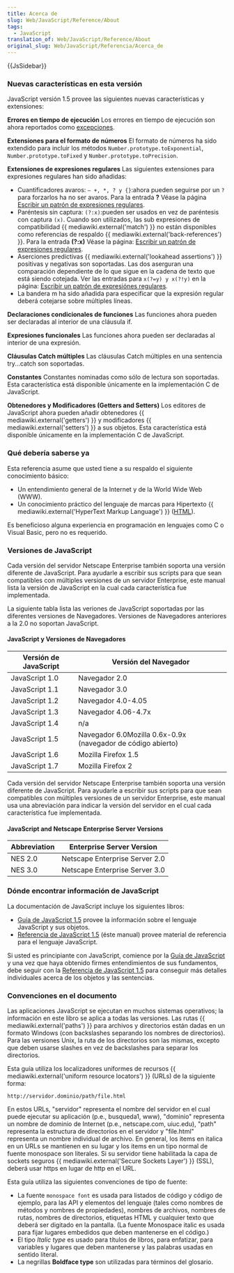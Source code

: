 ```yaml
---
title: Acerca de
slug: Web/JavaScript/Reference/About
tags:
  - JavaScript
translation_of: Web/JavaScript/Reference/About
original_slug: Web/JavaScript/Referencia/Acerca_de
---
```

{{JsSidebar}}

### Nuevas características en esta versión

JavaScript versión 1.5 provee las siguientes nuevas características y extensiones:

**Errores en tiempo de ejecución**
Los errores en tiempo de ejecución son ahora reportados como [excepciones](/es/Guía_JavaScript_1.5/Sentencias_de_manejo_de_excepciones "es/Guía_JavaScript_1.5/Sentencias_de_manejo_de_excepciones").

**Extensiones para el formato de números**
El formato de números ha sido extendido para incluir los métodos `Number.prototype.toExponential`, `Number.prototype.toFixed` y `Number.prototype.toPrecision`.

**Extensiones de expresiones regulares**
Las siguientes extensiones para expresiones regulares han sido añadidas:

- Cuantificadores avaros: `— +, *, ? y {}`:ahora pueden seguirse por un `?` para forzarlos ha no ser avaros. Para la entrada **?** Véase la página [Escribir un patrón de expresiones regulares](/es/Guía_JavaScript_1.5/Escribir_un_patrón_de_expresión_regular#Uso_de_caracteres_especiales "es/Guía_JavaScript_1.5/Escribir_un_patrón_de_expresión_regular#Uso_de_caracteres_especiales").
- Paréntesis sin captura: `(?:x)`:pueden ser usados en vez de paréntesis con captura `(x)`. Cuando son utilizados, las sub expresiones de compatibilidad {{ mediawiki.external('match') }} no están disponibles como referencias de respaldo {{ mediawiki.external('back-references') }}. Para la entrada **(?:x)** Véase la página: [Escribir un patrón de expresiones regulares](/es/Guía_JavaScript_1.5/Escribir_un_patrón_de_expresión_regular#Uso_de_caracteres_especiales "es/Guía_JavaScript_1.5/Escribir_un_patrón_de_expresión_regular#Uso_de_caracteres_especiales").
- Aserciones predictivas {{ mediawiki.external('lookahead assertions') }} positivas y negativas son soportadas. Las dos aserguran una comparación dependiente de lo que sigue en la cadena de texto que está siendo cotejada. Ver las entradas para `x(?=y) y x(?!y)` en la página: [Escribir un patrón de expresiónes regulares](/es/Guía_JavaScript_1.5/Escribir_un_patrón_de_expresión_regular#Uso_de_caracteres_especiales "es/Guía_JavaScript_1.5/Escribir_un_patrón_de_expresión_regular#Uso_de_caracteres_especiales").
- La bandera m ha sido añadida para especificar que la expresión regular deberá cotejarse sobre múltiples líneas.

**Declaraciones condicionales de funciones**
Las funciones ahora pueden ser declaradas al interior de una cláusula if.

**Expresiones funcionales**
Las funciones ahora pueden ser declaradas al interior de una expresión.

**Cláusulas Catch múltiples**
Las cláusulas Catch múltiples en una sentencia try...catch son soportadas.

**Constantes**
Constantes nominadas como sólo de lectura son soportadas. Esta característica está disponible únicamente en la implementación C de JavaScript.

**Obtenedores y Modificadores (Getters and Setters)**
Los editores de JavaScript ahora pueden añadir obtenedores {{ mediawiki.external('getters') }} y modificadores {{ mediawiki.external('setters') }} a sus objetos. Esta característica está disponible únicamente en la implementación C de JavaScript.

### Qué debería saberse ya

Esta referencia asume que usted tiene a su respaldo el siguiente conocimiento básico:

- Un entendimiento general de la Internet y de la World Wide Web (WWW).
- Un conocimiento práctico del lenguaje de marcas para Hipertexto {{ mediawiki.external('HyperText Markup Language') }} ([HTML](/es/HTML "es/HTML")).

Es beneficioso alguna experiencia en programación en lenguajes como C o Visual Basic, pero no es requerido.

### Versiones de JavaScript

Cada versión del servidor Netscape Enterprise también soporta una versión diferente de JavaScript. Para ayudarle a escribir sus scripts para que sean compatibles con múltiples versiones de un servidor Enterprise, este manual lista la versión de JavaScript en la cual cada característica fue implementada.

La siguiente tabla lista las veriones de JavaScript soportadas por las diferentes versiones de Navegadores. Versiones de Navegadores anteriores a la 2.0 no soportan JavaScript.

#### JavaScript y Versiones de Navegadores

| Versión de JavaScript | Versión del Navegador                                        |
| --------------------- | ------------------------------------------------------------ |
| JavaScript 1.0        | Navegador 2.0                                                |
| JavaScript 1.1        | Navegador 3.0                                                |
| JavaScript 1.2        | Navegador 4.0-4.05                                           |
| JavaScript 1.3        | Navegador 4.06-4.7x                                          |
| JavaScript 1.4        | n/a                                                          |
| JavaScript 1.5        | Navegador 6.0Mozilla 0.6x-0.9x (navegador de código abierto) |
| JavaScript 1.6        | Mozilla Firefox 1.5                                          |
| JavaScript 1.7        | Mozilla Firefox 2                                            |

Cada versión del servidor Netscape Enterprise también soporta una versión diferente de JavaScript. Para ayudarle a escribir sus scripts para que sean compatibles con múltiples versiones de un servidor Enterprise, este manual usa una abreviación para indicar la versión del servidor en el cual cada característica fue implementada.

#### JavaScript and Netscape Enterprise Server Versions

| Abbreviation | Enterprise Server Version      |
| ------------ | ------------------------------ |
| NES 2.0      | Netscape Enterprise Server 2.0 |
| NES 3.0      | Netscape Enterprise Server 3.0 |

### Dónde encontrar información de JavaScript

La documentación de JavaScript incluye los siguientes libros:

- [Guía de JavaScript 1.5](/es/Guía_JavaScript_1.5 "es/Guía_JavaScript_1.5") provee la información sobre el lenguaje JavaScript y sus objetos.
- [Referencia de JavaScript 1.5](/es/Referencia_de_JavaScript_1.5 "es/Referencia_de_JavaScript_1.5") (éste manual) provee material de referencia para el lenguaje JavaScript.

Si usted es principiante con JavaScript, comience por la [Guía de JavaScript](/es/Guía_JavaScript_1.5 "es/Guía_JavaScript_1.5") y una vez que haya obtenido firmes entendimientos de sus fundamentos, debe seguir con la [Referencia de JavaScript 1.5](/es/Referencia_de_JavaScript_1.5 "es/Referencia_de_JavaScript_1.5") para conseguir más detalles individuales acerca de los objetos y las sentencias.

### Convenciones en el documento

Las aplicaciones JavaScript se ejecutan en muchos sistemas operativos; la información en este libro se aplica a todas las versiones. Las rutas {{ mediawiki.external('paths') }} para archivos y directorios están dadas en un formato Windows (con backslashes separando los nombres de directorios). Para las versiones Unix, la ruta de los directorios son las mismas, excepto que deben usarse slashes en vez de backslashes para separar los directorios.

Esta guía utiliza los localizadores uniformes de recursos {{ mediawiki.external('uniform resource locators') }} (URLs) de la siguiente forma:

`http://servidor.dominio/path/file.html`

En estos URLs, "servidor" representa el nombre del servidor en el cual puede ejecutar su aplicación (p.e., busqueda1, www), "dominio" representa un nombre de dominio de Internet (p.e., netscape.com, uiuc.edu), "path" representa la estructura de directorios en el servidor y "file.html" representa un nombre individual de archivo. En general, los items en italica en un URLs se mantienen en su lugar y los items en un tipo normal de fuente monospace son literales. Si su servidor tiene habilitada la capa de sockets seguros {{ mediawiki.external('Secure Sockets Layer') }} (SSL), deberá usar https en lugar de http en el URL.

Esta guía utiliza las siguientes convenciones de tipo de fuente:

- La fuente `monospace font` es usada para listados de código y código de ejemplo, para las API y elementos del lenguaje (tales como nombres de métodos y nombres de propiedades), nombres de archivos, nombres de rutas, nombres de directorios, etiquetas HTML y cualquier texto que deberá ser digitado en la pantalla. (La fuente Monospace italic es usada para fijar lugares embedidos que deben mantenerse en el código.)
- El tipo _Italic type_ es usado para títulos de libros, para enfatizar, para variables y lugares que deben mantenerse y las palabras usadas en sentido literal.
- La negrillas **Boldface type** son utilizadas para términos del glosario.
